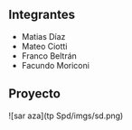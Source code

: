 ## Integrantes
- Matias Díaz
- Mateo Ciotti
- Franco Beltrán
- Facundo Moriconi



## Proyecto

![sar aza](tp Spd/imgs/sd.png)
